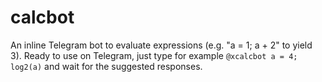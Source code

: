 # calcbot

An inline Telegram bot to evaluate expressions (e.g. "a = 1; a + 2" to yield 3). Ready to use on Telegram, just type for example `@xcalcbot a = 4; log2(a)` and wait for the suggested responses.
